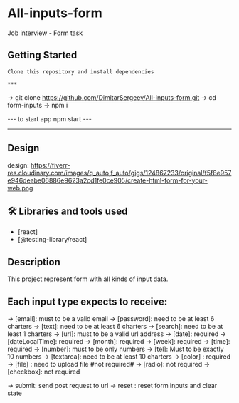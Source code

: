 # All-inputs-form
Job interview - Form task


 ## Getting Started 
    
    Clone this repository and install dependencies

    ***

 -> git clone  https://github.com/DimitarSergeev/All-inputs-form.git
 -> cd form-inputs
 -> npm i 

   --- to start app npm start --- 
***
## Design
 design: https://fiverr-res.cloudinary.com/images/q_auto,f_auto/gigs/124867233/original/f5f8e957e946deabe06886e9623a2cd1fe0ce905/create-html-form-for-your-web.png

## 🛠 Libraries and tools used

- [react]
- [@testing-library/react]


 ## Description 

 This project represent form with all kinds of input data.
 ##  Еach input type expects to receive:
 -> [email]: must to be a valid email 
 -> [password]: need to be at least 6 charters 
 -> [text]: need to be at least 6 charters 
 -> [search]: need to be at least 1 charters 
 -> [url]: must to be a valid url address
 -> [date]: required
 -> [dateLocalTime]: required
 -> [month]: required
 -> [week]: required
 -> [time]: required
 -> [number]: must to be only numbers
 -> [tel]: Must to be exactly 10 numbers
 -> [textarea]: need to be at least 10 charters 
 -> [color] : required
 -> [file] : need to upload file #not required#
 -> [radio]: not required
 -> [checkbox]: not required
 
 -> submit: send post request to url
 -> reset : reset form inputs and clear state 



